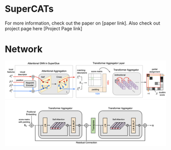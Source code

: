 # SuperCATs
For more information, check out the paper on [paper link]. Also check out project page here [Project Page link]

# Network
![overview](fig/overview.png)
![overview](fig/aggregator.png)
